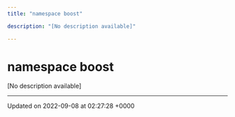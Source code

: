 ```yaml
---
title: "namespace boost"

description: "[No description available]"

---
```


# namespace boost

[No description available]






-------------------------------

Updated on 2022-09-08 at 02:27:28 +0000